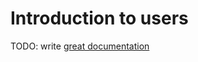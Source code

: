 # Introduction to users

TODO: write [great documentation](http://jacobian.org/writing/great-documentation/what-to-write/)
